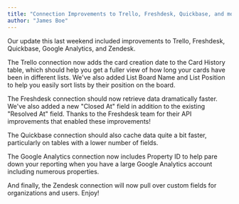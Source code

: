 ```yaml
---
title: "Connection Improvements to Trello, Freshdesk, Quickbase, and more!"
author: "James Boe"
---
```

Our update this last weekend included improvements to Trello, Freshdesk, Quickbase, Google Analytics, and Zendesk.<!--more-->

The Trello connection now adds the card creation date to the Card History table, which should help you get a fuller view of how long your cards have been in different lists. We've also added List Board Name and List Position to help you easily sort lists by their position on the board.

The Freshdesk connection should now retrieve data dramatically faster. We've also added a new "Closed At" field in addition to the existing "Resolved At" field. Thanks to the Freshdesk team for their API improvements that enabled these improvements!

The Quickbase connection should also cache data quite a bit faster, particularly on tables with a lower number of fields.

The Google Analytics connection now includes Property ID to help pare down your reporting when you have a large Google Analytics account including numerous properties.

And finally, the Zendesk connection will now pull over custom fields for organizations and users. Enjoy!